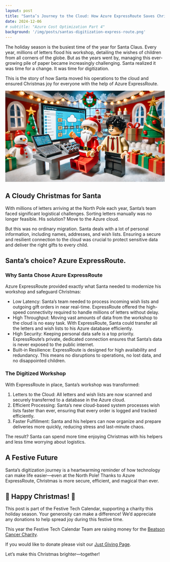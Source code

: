 ```yaml
---
layout: post
title: "Santa’s Journey to the Cloud: How Azure ExpressRoute Saves Christmas"
date: 2024-12-06
# subtitle: "Azure Cost Optimization Part 4"
background: '/img/posts/santas-digitization-express-route.png'
---
```


The holiday season is the busiest time of the year for Santa Claus. Every year, millions of letters flood his workshop, detailing the wishes of children from all corners of the globe. But as the years went by, managing this ever-growing pile of paper became increasingly challenging. Santa realized it was time for a change. It was time for digitization.

This is the story of how Santa moved his operations to the cloud and ensured Christmas joy for everyone with the help of Azure ExpressRoute.

<img src="/img/posts/santas-digitization-express-route.png" class="img-fluid" alt="Lego-style image of me assisting Santa with his digitization using Azure services and ExpressRoute in a festive and tech-savvy setting" />

## A Cloudy Christmas for Santa

With millions of letters arriving at the North Pole each year, Santa’s team faced significant logistical challenges. Sorting letters manually was no longer feasible. His solution? Move to the Azure cloud.

But this was no ordinary migration. Santa deals with a lot of personal information, including names, addresses, and wish lists. Ensuring a secure and resilient connection to the cloud was crucial to protect sensitive data and deliver the right gifts to every child.

## Santa’s choice? Azure ExpressRoute.

### Why Santa Chose Azure ExpressRoute

Azure ExpressRoute provided exactly what Santa needed to modernize his workshop and safeguard Christmas:

- Low Latency: Santa’s team needed to process incoming wish lists and outgoing gift orders in near real-time. ExpressRoute offered the high-speed connectivity required to handle millions of letters without delay.
- High Throughput: Moving vast amounts of data from the workshop to the cloud is no easy task. With ExpressRoute, Santa could transfer all the letters and wish lists to his Azure database efficiently.
- High Security: Keeping personal data safe is a top priority. ExpressRoute’s private, dedicated connection ensures that Santa’s data is never exposed to the public internet.
- Built-in Resilience: ExpressRoute is designed for high availability and redundancy. This means no disruptions to operations, no lost data, and no disappointed children.

### The Digitized Workshop

With ExpressRoute in place, Santa’s workshop was transformed:

 1. Letters to the Cloud: All letters and wish lists are now scanned and securely transferred to a database in the Azure cloud.
 2. Efficient Processing: Santa’s new cloud-based system processes wish lists faster than ever, ensuring that every order is logged and tracked efficiently.
 3. Faster Fulfillment: Santa and his helpers can now organize and prepare deliveries more quickly, reducing stress and last-minute chaos.

The result? Santa can spend more time enjoying Christmas with his helpers and less time worrying about logistics.

## A Festive Future

Santa’s digitization journey is a heartwarming reminder of how technology can make life easier—even at the North Pole! Thanks to Azure ExpressRoute, Christmas is more secure, efficient, and magical than ever.

## 🎄 Happy Christmas! 🎄

This post is part of the Festive Tech Calendar, supporting a charity this holiday season. Your generosity can make a difference! We’d appreciate any donations to help spread joy during this festive time.

This year the Festive Tech Calendar Team are raising money for the [Beatson Cancer Charity](https://www.beatsoncancercharity.org/).

If you would like to donate please visit our [Just Giving Page](https://www.justgiving.com/page/festive-tech-calendar-2024).

Let’s make this Christmas brighter—together!
